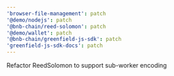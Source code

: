 ```yaml
---
'browser-file-management': patch
'@demo/nodejs': patch
'@bnb-chain/reed-solomon': patch
'@demo/wallet': patch
'@bnb-chain/greenfield-js-sdk': patch
'greenfield-js-sdk-docs': patch
---
```


Refactor ReedSolomon to support sub-worker encoding
